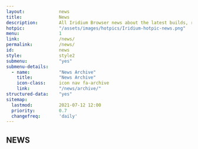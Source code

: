 ```yaml
---	
layout:				news
title: 				News
description: 		All Iridium Browser news about the latest builds, releases, bug fixes and much more.
hotpic: 			"/assets/images/hotpics/Iridium-hotpic-news.png"
menu:				1
link:				/news/
permalink:			/news/
id:					news
style:				style2
submenu:			"yes"
submenu-details:
  - name:			"News Archive"
    title:			"News Archive"
    icon-class:		icon nav fa-archive
    link:			"/news/archive/"
structured-data:	"yes"
sitemap:
  lastmod:			2021-07-12 12:00
  priority:			0.7
  changefreq:		'daily'
---
```

## NEWS #